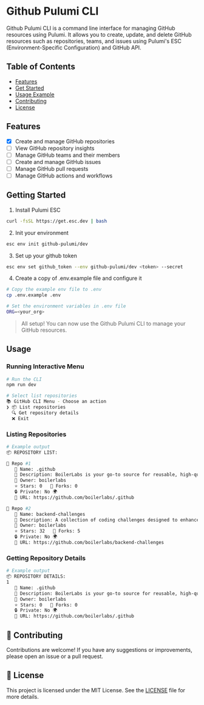 # Github Pulumi CLI

Github Pulumi CLI is a command line interface for managing GitHub resources using Pulumi. It allows you to create, update, and delete GitHub resources such as repositories, teams, and issues using Pulumi's ESC (Environment-Specific Configuration) and GitHub API.

## Table of Contents

- [Features](#features)
- [Get Started](#get-started)
- [Usage Example](#usage-example)
- [Contributing](#contributing)
- [License](#license)

## Features

- [x] Create and manage GitHub repositories
- [ ] View GitHub repository insights
- [ ] Manage GitHub teams and their members
- [ ] Create and manage GitHub issues
- [ ] Manage GitHub pull requests
- [ ] Manage GitHub actions and workflows

## Getting Started

1. Install Pulumi ESC

```bash
curl -fsSL https://get.esc.dev | bash
```

2. Init your environment

```bash
esc env init github-pulumi/dev
```

3. Set up your github token

```bash
esc env set github_token --env github-pulumi/dev <token> --secret
```

4. Create a copy of .env.example file and configure it

```bash
# Copy the example env file to .env
cp .env.example .env

# Set the environment variables in .env file
ORG=<your_org>
```

> All setup! You can now use the Github Pulumi CLI to manage your GitHub resources.

## Usage

### Running Interactive Menu

```bash
# Run the CLI
npm run dev

# Select list repositories
📚 GitHub CLI Menu - Choose an action
❯ 📦 List repositories
  🔍 Get repository details
  ❌ Exit
```

### Listing Repositories

```bash
# Example output
📦 REPOSITORY LIST:

🔹 Repo #1
   📌 Name: .github
   📝 Description: BoilerLabs is your go-to source for reusable, high-quality boilerplates and code templates, helping developers build faster and more efficiently.
   👤 Owner: boilerlabs
   ⭐ Stars: 0   🍴 Forks: 0
   🔒 Private: No 🌍
   🔗 URL: https://github.com/boilerlabs/.github

🔹 Repo #2
   📌 Name: backend-challenges
   📝 Description: A collection of coding challenges designed to enhance your back-end development skills.
   👤 Owner: boilerlabs
   ⭐ Stars: 32   🍴 Forks: 5
   🔒 Private: No 🌍
   🔗 URL: https://github.com/boilerlabs/backend-challenges
```

### Getting Repository Details

```bash
# Example output
📦 REPOSITORY DETAILS:
1
   📌 Name: .github
   📝 Description: BoilerLabs is your go-to source for reusable, high-quality boilerplates and code templates, helping developers build faster and more efficiently.
   👤 Owner: boilerlabs
   ⭐ Stars: 0   🍴 Forks: 0
   🔒 Private: No 🌍
   🔗 URL: https://github.com/boilerlabs/.github
```

## 🤝 Contributing

Contributions are welcome! If you have any suggestions or improvements, please open an issue or a pull request.

## 📄 License

This project is licensed under the MIT License. See the [LICENSE](LICENSE) file for more details.
